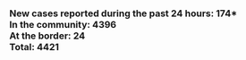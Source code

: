 ### New cases reported during the past 24 hours: 174*<br/>In the community: 4396<br/>At the border: 24<br/>Total: 4421